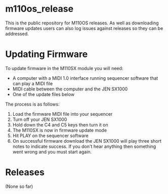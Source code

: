 # m110os_release

This is the public repository for M110OS releases.  As well as downloading firmware updates users can also log issues against releases so they can be addressed.

# Updating Firmware

To update firmware in the M110SX module you will need:
* A computer with a MIDI 1.0 interface running sequencer software that can play a MIDI file
* MIDI cable between the computer and the JEN SX1000
* One of the update files below

The process is as follows:
1. Load the firmware MIDI file into your sequencer
1. Turn off your JEN SX1000
1. Hold down the C4 and C5 keys then turn it on
1. The M110SX is now in firmware update mode
1. Hit PLAY on the sequencer software
1. On successful firmware download the JEN SX1000 will play three short notes to indicate success.  If you don't hear anything then something went wrong and you must start again.

# Releases

(None so far)
